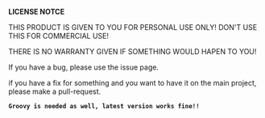 **LICENSE NOTCE**

THIS PRODUCT IS GIVEN TO YOU FOR PERSONAL USE ONLY!
DON'T USE THIS FOR COMMERCIAL USE!

THERE IS NO WARRANTY GIVEN IF SOMETHING WOULD HAPEN TO YOU!




If you have a bug, please use the issue page.

if you have a fix for something and you want to have it on the main project, please make a pull-request. 




**`Groovy is needed as well, latest version works fine!!`**